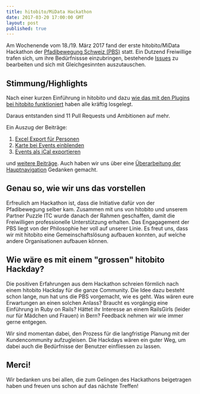 ```yaml
---
title: hitobito/MiData Hackathon
date: 2017-03-20 17:00:00 GMT
layout: post
published: true
---
```


Am Wochenende vom 18./19. März 2017 fand der erste hitobito/MiData Hackathon der [Pfadibewegung Schweiz (PBS)](http://www.scout.ch/de/verband) statt. Ein Dutzend Freiwillige trafen sich, um ihre Bedürfnissse einzubringen, bestehende [Issues](https://github.com/hitobito/hitobito/issues) zu bearbeiten und sich mit Gleichgesinnten auszutauschen.

## Stimmung/Highlights

Nach einer kurzen Einführung in hitobito und dazu
[wie das mit den Plugins bei hitobito funktioniert](https://github.com/hitobito/hitobito/blob/master/doc/development/06_plugins.md)
haben alle kräftig losgelegt.

Daraus entstanden sind 11 Pull Requests und Ambitionen auf mehr.

Ein Auszug der Beiträge:

1. [Excel Export für Personen](https://github.com/hitobito/hitobito/pull/204)
1. [Karte bei Events einblenden](https://github.com/hitobito/hitobito_pbs/pull/56)
1. [Events als iCal exportieren](https://github.com/hitobito/hitobito/pull/201)

und [weitere Beiträge](https://github.com/pulls?utf8=%E2%9C%93&q=is%3Apr+org%3Ahitobito+created%3A2017-03-18..2017-03-19).
Auch haben wir uns über eine [Überarbeitung der Hauptnavigation](https://github.com/hitobito/hitobito/issues/114) Gedanken gemacht.

## Genau so, wie wir uns das vorstellen

Erfreulich am Hackathon ist, dass die Initiative dafür von der Pfadibewegung
selber kam.
Zusammen mit uns von hitobito und unserem Partner Puzzle ITC wurde danach der
Rahmen geschaffen, damit die Freiwilligen professionelle Unterstützung erhalten.
Das Engagagement der PBS liegt von der Philosophie her voll auf unserer Linie.
Es freut uns, dass wir mit hitobito eine Gemeinschaftslösung aufbauen konnten,
auf welche andere Organisationen aufbauen können.

## Wie wäre es mit einem "grossen" hitobito Hackday?

Die positiven Erfahrungen aus dem Hackathon schreien förmlich nach einem hitobito
 Hackday für die ganze Community. Die Idee dazu besteht schon lange, nun hat uns
 die PBS vorgemacht, wie es geht. Was wären eure Erwartungen an einen solchen
 Anlass? Braucht es vorgängig eine Einführung in Ruby on Rails? Hättet ihr
 Interesse an einem RailsGirls (leider nur für Mädchen und Frauen) in Bern?
 Feedback nehmen wir wie immer gerne entgegen.

Wir sind momentan dabei, den Prozess für die langfristige Planung mit der
Kundencommunity aufzugleisen. Die Hackdays wären ein guter Weg, um dabei auch
die Bedürfnisse der Benutzer einfliessen zu lassen.

## Merci!

Wir bedanken uns bei allen, die zum Gelingen des Hackathons beigetragen haben
 und freuen uns schon auf das nächste Treffen!
